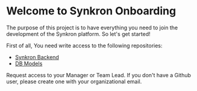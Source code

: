 # Welcome to Synkron Onboarding
The purpose of this project is to have everything you need to join the development of the Synkron platform.
So let's get started!

First of all, You need write access to the following repositories:

- [Synkron Backend](https://github.com/Ksquare-University/kportal-back)
- [DB Models](https://github.com/KsquareTools/ksquare-ecosystem-commons)

Request access to your Manager or Team Lead. If you don't have a Github user, please create one with your organizational email.
